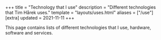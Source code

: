+++
title = "Technology that I use"
description = "Different technologies that Tim Hårek uses."
template = "layouts/uses.html"
aliases = ["/use"]
[extra]
updated = 2021-11-11
+++

This page contains lists of different technologies that I use, hardware,
software and services.

